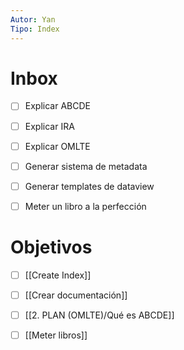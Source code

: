 ```yaml
---
Autor: Yan
Tipo: Index
---
```


# Inbox
- [ ] Explicar ABCDE
- [ ] Explicar IRA
- [ ] Explicar OMLTE
- [ ] Generar sistema de metadata
- [ ] Generar templates de dataview
- [ ] Meter un libro a la perfección


# Objetivos
- [ ] [[Create Index]]
- [ ] [[Crear documentación]]
- [ ] [[2. PLAN (OMLTE)/Qué es ABCDE]]
- [ ] [[Meter libros]]



